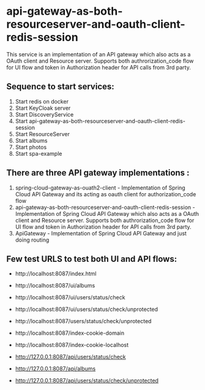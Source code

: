 # api-gateway-as-both-resourceserver-and-oauth-client-redis-session
This service is an implementation of an API gateway which also acts as a OAuth client and Resource server. Supports both authrorization_code flow for UI flow and token in Authorization header for API calls from 3rd party.

Sequence to start services:
---------------------------
1. Start redis on docker
2. Start KeyCloak server
3. Start DiscoveryService
4. Start api-gateway-as-both-resourceserver-and-oauth-client-redis-session
5. Start ResourceServer
6. Start albums
7. Start photos
8. Start spa-example

There are three API gateway implementations :
---------------------------
1. spring-cloud-gateway-as-ouath2-client - Implementation of Spring Cloud API Gateway and its acting as oauth client for authorization_code flow
2. api-gateway-as-both-resourceserver-and-oauth-client-redis-session - Implementation of Spring Cloud API Gateway which also acts as a OAuth client and Resource server. Supports both authrorization_code flow for UI flow and token in Authorization header for API calls from 3rd party.
3. ApiGateway - Implementation of Spring Cloud API Gateway and just doing routing 

Few test URLS to test both UI and API flows:
--------------------------------------------------
 - http://localhost:8087/index.html
 - http://localhost:8087/ui/albums
 - http://localhost:8087/ui/users/status/check
 - http://localhost:8087/ui/users/status/check/unprotected
 - http://localhost:8087/users/status/check/unprotected
 - http://localhost:8087/index-cookie-domain
 - http://localhost:8087/index-cookie-localhost

 - http://127.0.0.1:8087/api/users/status/check
 - http://127.0.0.1:8087/api/albums
 - http://127.0.0.1:8087/api/users/status/check/unprotected
